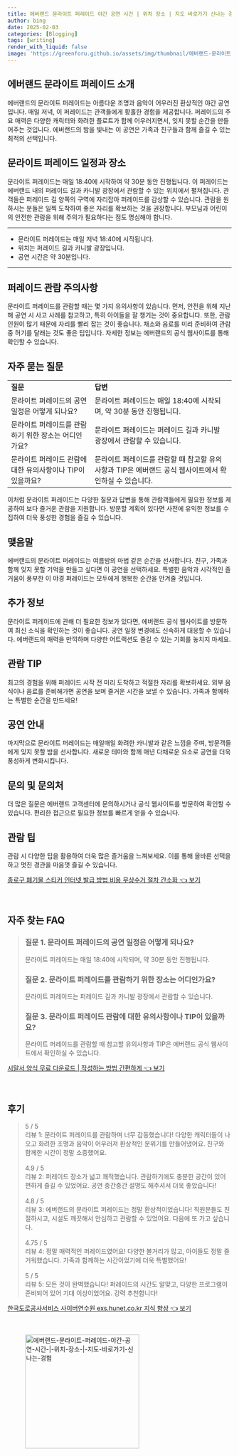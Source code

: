 ```yaml
---
title: 에버랜드 문라이트 퍼레이드 야간 공연 시간 | 위치 장소 | 지도 바로가기 신나는 경험
author: bing
date: 2025-02-03
categories: [Blogging]
tags: [writing]
render_with_liquid: false
image: 'https://greenforu.github.io/assets/img/thumbnail/에버랜드-문라이트-퍼레이드-야간-공연-시간-|-위치-장소-|-지도-바로가기-신나는-경험.webp'
---
```



<h2 id='에버랜드 문라이트 퍼레이드 소개'>에버랜드 문라이트 퍼레이드 소개</h2>

<p>에버랜드의 문라이트 퍼레이드는 아름다운 조명과 음악이 어우러진 환상적인 야간 공연입니다. 매일 저녁, 이 퍼레이드는 관객들에게 황홀한 경험을 제공합니다. 퍼레이드의 주요 매력은 다양한 캐릭터와 화려한 플로트가 함께 어우러지면서, 잊지 못할 순간을 만들어주는 것입니다. 에버랜드의 밤을 빛내는 이 공연은 가족과 친구들과 함께 즐길 수 있는 최적의 선택입니다.</p>

<h2 id='문라이트 퍼레이드 일정과 장소'>문라이트 퍼레이드 일정과 장소</h2>

<p>문라이트 퍼레이드는 매일 18:40에 시작하여 약 30분 동안 진행됩니다. 이 퍼레이드는 에버랜드 내의 퍼레이드 길과 카니발 광장에서 관람할 수 있는 위치에서 펼쳐집니다. 관객들은 퍼레이드 길 양쪽의 구역에 자리잡아 퍼레이드를 감상할 수 있습니다. 관람을 원하시는 분들은 일찍 도착하여 좋은 자리를 확보하는 것을 권장합니다. 부모님과 어린이의 안전한 관람을 위해 주의가 필요하다는 점도 명심해야 합니다.</p>

<hr />

<ul>
    <li>문라이트 퍼레이드는 매일 저녁 18:40에 시작됩니다.</li>
    <li>위치는 퍼레이드 길과 카니발 광장입니다.</li>
    <li>공연 시간은 약 30분입니다.</li>
</ul>

<hr />

<h2 id='퍼레이드 관람 주의사항'>퍼레이드 관람 주의사항</h2>

<p>문라이트 퍼레이드를 관람할 때는 몇 가지 유의사항이 있습니다. 먼저, 안전을 위해 지난해 공연 시 사고 사례를 참고하고, 특히 아이들을 잘 챙기는 것이 중요합니다. 또한, 관람 인원이 많기 때문에 자리를 빨리 잡는 것이 좋습니다. 채소와 음료를 미리 준비하여 관람 중 허기를 달래는 것도 좋은 팁입니다. 자세한 정보는 에버랜드의 공식 웹사이트를 통해 확인할 수 있습니다.</p>

<h2 id='자주 묻는 질문'>자주 묻는 질문</h2>

<table>
    <tr>
        <td><b>질문</b></td>
        <td><b>답변</b></td>
    </tr>
    <tr>
        <td>문라이트 퍼레이드의 공연 일정은 어떻게 되나요?</td>
        <td>문라이트 퍼레이드는 매일 18:40에 시작되며, 약 30분 동안 진행됩니다.</td>
    </tr>
    <tr>
        <td>문라이트 퍼레이드를 관람하기 위한 장소는 어디인가요?</td>
        <td>문라이트 퍼레이드는 퍼레이드 길과 카니발 광장에서 관람할 수 있습니다.</td>
    </tr>
    <tr>
        <td>문라이트 퍼레이드 관람에 대한 유의사항이나 TIP이 있을까요?</td>
        <td>문라이트 퍼레이드를 관람할 때 참고할 유의사항과 TIP은 에버랜드 공식 웹사이트에서 확인하실 수 있습니다.</td>
    </tr>
</table>

<p>이처럼 문라이트 퍼레이드는 다양한 질문과 답변을 통해 관람객들에게 필요한 정보를 제공하여 보다 즐거운 관람을 지원합니다. 방문할 계획이 있다면 사전에 유익한 정보를 수집하여 더욱 풍성한 경험을 즐길 수 있습니다.</p>

<h2 id='맺음말'>맺음말</h2>

<p>에버랜드의 문라이트 퍼레이드는 여름밤의 마법 같은 순간을 선사합니다. 친구, 가족과 함께 잊지 못할 기억을 만들고 싶다면 이 공연을 선택하세요. 특별한 음악과 시각적인 즐거움이 풍부한 이 야경 퍼레이드는 모두에게 행복한 순간을 안겨줄 것입니다.</p>

<h2 id='추가 정보'>추가 정보</h2>

<p>문라이트 퍼레이드에 관해 더 필요한 정보가 있다면, 에버랜드 공식 웹사이트를 방문하여 최신 소식을 확인하는 것이 좋습니다. 공연 일정 변경에도 신속하게 대응할 수 있습니다. 에버랜드의 매력을 만끽하며 다양한 어트랙션도 즐길 수 있는 기회를 놓치지 마세요.</p>

<h2 id='관람 TIP'>관람 TIP</h2>

<p>최고의 경험을 위해 퍼레이드 시작 전 미리 도착하고 적절한 자리를 확보하세요. 외부 음식이나 음료를 준비해가면 공연을 보며 즐거운 시간을 보낼 수 있습니다. 가족과 함께하는 특별한 순간을 만드세요!</p>

<h2 id='공연 안내'>공연 안내</h2>

<p>마지막으로 문라이트 퍼레이드는 매일매일 화려한 카니발과 같은 느낌을 주며, 방문객들에게 잊지 못할 밤을 선사합니다. 새로운 테마와 함께 매년 다채로운 요소로 공연을 더욱 풍성하게 변화시킵니다.</p>

<h2 id='문의 및 문의처'>문의 및 문의처</h2>

<p>더 많은 질문은 에버랜드 고객센터에 문의하시거나 공식 웹사이트를 방문하여 확인할 수 있습니다. 편리한 접근으로 필요한 정보를 빠르게 얻을 수 있습니다.</p>

<h2 id='관람 팁'>관람 팁</h2>

<p>관람 시 다양한 팁을 활용하여 더욱 많은 즐거움을 느껴보세요. 이를 통해 올바른 선택을 하고 멋진 경관을 마음껏 즐길 수 있습니다.</p>


<p><a class="click-button" title="종로구 폐기물 스티커 인터넷 발급 방법 비용 무상수거 절차 간소화" href="https://greenforu.github.io/posts/%EC%A2%85%EB%A1%9C%EA%B5%AC-%ED%8F%90%EA%B8%B0%EB%AC%BC-%EC%8A%A4%ED%8B%B0%EC%BB%A4-%EC%9D%B8%ED%84%B0%EB%84%B7-%EB%B0%9C%EA%B8%89-%EB%B0%A9%EB%B2%95-%EB%B9%84%EC%9A%A9-%EB%AC%B4%EC%83%81%EC%88%98%EA%B1%B0-%EC%A0%88%EC%B0%A8-%EA%B0%84%EC%86%8C%ED%99%94/" rel="dofollow">종로구 폐기물 스티커 인터넷 발급 방법 비용 무상수거 절차 간소화 👈 보기</a></p><br>
<h2 id='자주_찾는_FAQ'>자주 찾는 FAQ</h2>
<div itemscope="" itemtype="https://schema.org/FAQPage"> 
<blockquote> 
<div itemscope="" itemprop="mainEntity" itemtype="https://schema.org/Question"> 
<h3 itemprop="name">질문 1. 문라이트 퍼레이드의 공연 일정은 어떻게 되나요?</h3> 
<div itemscope="" itemprop="acceptedAnswer" itemtype="https://schema.org/Answer"> 
<span itemprop="text"> 
<p>문라이트 퍼레이드는 매일 18:40에 시작되며, 약 30분 동안 진행됩니다.</p> 
</span> 
</div> 
</div> 
<div itemscope="" itemprop="mainEntity" itemtype="https://schema.org/Question"> 
<h3 itemprop="name">질문 2. 문라이트 퍼레이드를 관람하기 위한 장소는 어디인가요?</h3> 
<div itemscope="" itemprop="acceptedAnswer" itemtype="https://schema.org/Answer"> 
<span itemprop="text"> 
<p>문라이트 퍼레이드는 퍼레이드 길과 카니발 광장에서 관람할 수 있습니다.</p> 
</span> 
</div> 
</div> 
<div itemscope="" itemprop="mainEntity" itemtype="https://schema.org/Question"> 
<h3 itemprop="name">질문 3. 문라이트 퍼레이드 관람에 대한 유의사항이나 TIP이 있을까요?</h3> 
<div itemscope="" itemprop="acceptedAnswer" itemtype="https://schema.org/Answer"> 
<span itemprop="text"> 
<p>문라이트 퍼레이드를 관람할 때 참고할 유의사항과 TIP은 에버랜드 공식 웹사이트에서 확인하실 수 있습니다.</p> 
</span> 
</div> 
</div> 
</blockquote> 
</div>
<p><a class="click-button" title="시말서 양식 무료 다운로드 | 작성하는 방법 간편하게" href="https://greenforu.github.io/posts/%EC%8B%9C%EB%A7%90%EC%84%9C-%EC%96%91%EC%8B%9D-%EB%AC%B4%EB%A3%8C-%EB%8B%A4%EC%9A%B4%EB%A1%9C%EB%93%9C-%EC%9E%91%EC%84%B1%ED%95%98%EB%8A%94-%EB%B0%A9%EB%B2%95-%EA%B0%84%ED%8E%B8%ED%95%98%EA%B2%8C/" rel="dofollow">시말서 양식 무료 다운로드 | 작성하는 방법 간편하게 👈 보기</a></p><br>
<h2 id='후기'>후기</h2>
<div itemscope itemtype="https://schema.org/Product">
  <blockquote>
  <div itemprop="review" itemscope itemtype="https://schema.org/Review">
      <div itemprop="reviewRating" itemscope itemtype="https://schema.org/Rating"> <span itemprop="ratingValue">5</span> / <span itemprop="bestRating">5</span> </div>
      <span itemprop="reviewBody">리뷰 1: 문라이트 퍼레이드를 관람하며 너무 감동했습니다! 다양한 캐릭터들이 나오고 화려한 조명과 음악이 어우러져 환상적인 분위기를 만들어냈어요. 친구와 함께한 시간이 정말 소중했어요.</span>
  </div>
  <br>
  <div itemprop="review" itemscope itemtype="https://schema.org/Review">
      <div itemprop="reviewRating" itemscope itemtype="https://schema.org/Rating"> <span itemprop="ratingValue">4.9</span> / <span itemprop="bestRating">5</span> </div>
      <span itemprop="reviewBody">리뷰 2: 퍼레이드 장소가 넓고 쾌적했습니다. 관람하기에도 충분한 공간이 있어 편하게 즐길 수 있었어요. 공연 중간중간 설명도 해주셔서 더욱 좋았습니다!</span>
  </div>
  <br>
  <div itemprop="review" itemscope itemtype="https://schema.org/Review">
      <div itemprop="reviewRating" itemscope itemtype="https://schema.org/Rating"> <span itemprop="ratingValue">4.8</span> / <span itemprop="bestRating">5</span> </div>
      <span itemprop="reviewBody">리뷰 3: 에버랜드의 문라이트 퍼레이드는 정말 환상적이었습니다! 직원분들도 친절하시고, 시설도 깨끗해서 안심하고 관람할 수 있었어요. 다음에 또 가고 싶습니다.</span>
  </div>
  <br>
  <div itemprop="review" itemscope itemtype="https://schema.org/Review">
      <div itemprop="reviewRating" itemscope itemtype="https://schema.org/Rating"> <span itemprop="ratingValue">4.75</span> / <span itemprop="bestRating">5</span> </div>
      <span itemprop="reviewBody">리뷰 4: 정말 매력적인 퍼레이드였어요! 다양한 볼거리가 많고, 아이들도 정말 즐거워했습니다. 가족과 함께하는 시간이었기에 더욱 특별했어요!</span>
  </div>
  <br>
  <div itemprop="review" itemscope itemtype="https://schema.org/Review">
      <div itemprop="reviewRating" itemscope itemtype="https://schema.org/Rating"> <span itemprop="ratingValue">5</span> / <span itemprop="bestRating">5</span> </div>
      <span itemprop="reviewBody">리뷰 5: 모든 것이 완벽했습니다! 퍼레이드의 시간도 알맞고, 다양한 프로그램이 준비되어 있어 기대 이상이었어요. 강력 추천합니다!</span>
  </div>
  </blockquote>
</div>
<p><a class="click-button" title="한국도로공사서비스 사이버연수원 exs.hunet.co.kr 지식 향상" href="https://greenforu.github.io/posts/%ED%95%9C%EA%B5%AD%EB%8F%84%EB%A1%9C%EA%B3%B5%EC%82%AC%EC%84%9C%EB%B9%84%EC%8A%A4-%EC%82%AC%EC%9D%B4%EB%B2%84%EC%97%B0%EC%88%98%EC%9B%90-exs.hunet.co.kr-%EC%A7%80%EC%8B%9D-%ED%96%A5%EC%83%81/" rel="dofollow">한국도로공사서비스 사이버연수원 exs.hunet.co.kr 지식 향상 👈 보기</a></p><br>
<figure class="image"><img src="https://greenforu.github.io/assets/img/thumbnail/에버랜드-문라이트-퍼레이드-야간-공연-시간-|-위치-장소-|-지도-바로가기-신나는-경험.webp" alt="에버랜드-문라이트-퍼레이드-야간-공연-시간-|-위치-장소-|-지도-바로가기-신나는-경험" width="256" height="256"></figure>
